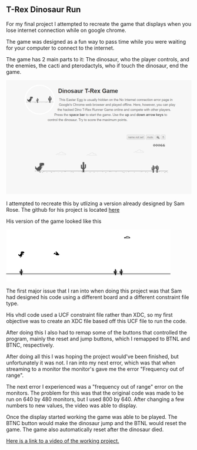 ## T-Rex Dinosaur Run

For my final project I attempted to recreate the game that displays when you lose internet connection while on google chrome.

The game was designed as a fun way to pass time while you were waiting for your computer to connect to the internet.

The game has 2 main parts to it: The dinosaur, who the player controls, and the enemies, the cacti and pterodactyls, who if touch the dinosaur, end the game.

![](/images/googletrexrun.png)

I attempted to recreate this by utlizing a version already designed by Sam Rose. The github for his project is located [here](https://github.com/samrose3/trex-runner)

His version of the game looked like this

![](/images/trex_runner_02.png)

The first major issue that I ran into when doing this project was that Sam had designed his code using a different board and a different constraint file type.

His vhdl code used a UCF constraint file rather than XDC, so my first objective was to create an XDC file based off this UCF file to run the code. 

After doing this I also had to remap some of the buttons that controlled the program, mainly the reset and jump buttons, which I remapped to BTNL and BTNC, respectively. 

After doing all this I was hoping the project would've been finished, but unfortunately it was not. I ran into my next error, which was that when streaming to a monitor the monitor's gave me the error "Frequency out of range".

The next error I experienced was a "frequency out of range" error on the monitors. The problem for this was that the original code was made to be run on 640 by 480 monitors, but I used 800 by 640. After changing a few numbers to new values, the video was able to display.

Once the display started working the game was able to be played. The BTNC button would make the dinosaur jump and the BTNL would reset the game. The game also automatically reset after the dinosaur died.

[Here is a link to a video of the working project.](https://www.youtube.com/watch?v=qGho2Cwx7Rg)
